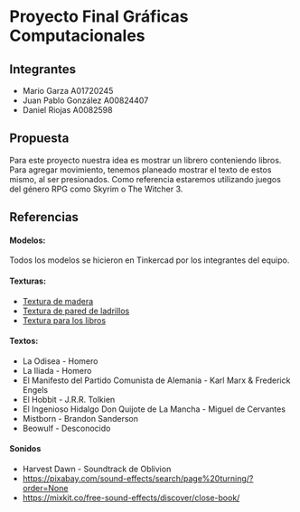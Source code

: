 # Proyecto Final Gráficas Computacionales 

## Integrantes
- Mario Garza A01720245
- Juan Pablo González A00824407
- Daniel Riojas A0082598

## Propuesta
Para este proyecto nuestra idea es mostrar un librero conteniendo libros. 
Para agregar movimiento, tenemos planeado mostrar el texto de estos mismo, al ser presionados.
Como referencia estaremos utilizando juegos del género RPG como Skyrim o The Witcher 3.

## Referencias
#### Modelos:

Todos los modelos se hicieron en Tinkercad por los integrantes del equipo.

#### Texturas: 

- [Textura de madera](https://polyhaven.com/a/wood_table_001)
- [Textura de pared de ladrillos](https://www.pinterest.com/pin/250020216790423785/)
- [Textura para los libros](https://secure.img1-fg.wfcdn.com/im/68122010/compr-r85/3670/36702552/Tektile+12%22+x+24%22+Porcelain+Fabric+look+Tile+in+Matte+glaze+Gray.jpg)

#### Textos:

- La Odisea - Homero
- La Iliada - Homero
- El Manifesto del Partido Comunista de Alemania - Karl Marx & Frederick Engels
- El Hobbit - J.R.R. Tolkien
- El Ingenioso Hidalgo Don Quijote de La Mancha - Miguel de Cervantes
- Mistborn - Brandon Sanderson
- Beowulf - Desconocido

#### Sonidos

- Harvest Dawn - Soundtrack de Oblivion
- https://pixabay.com/sound-effects/search/page%20turning/?order=None
- https://mixkit.co/free-sound-effects/discover/close-book/